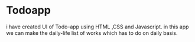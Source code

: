# Todoapp
i have created  UI of Todo-app using HTML ,CSS and Javascript.
in this app we can make the daily-life list of works which has to do on daily basis.
